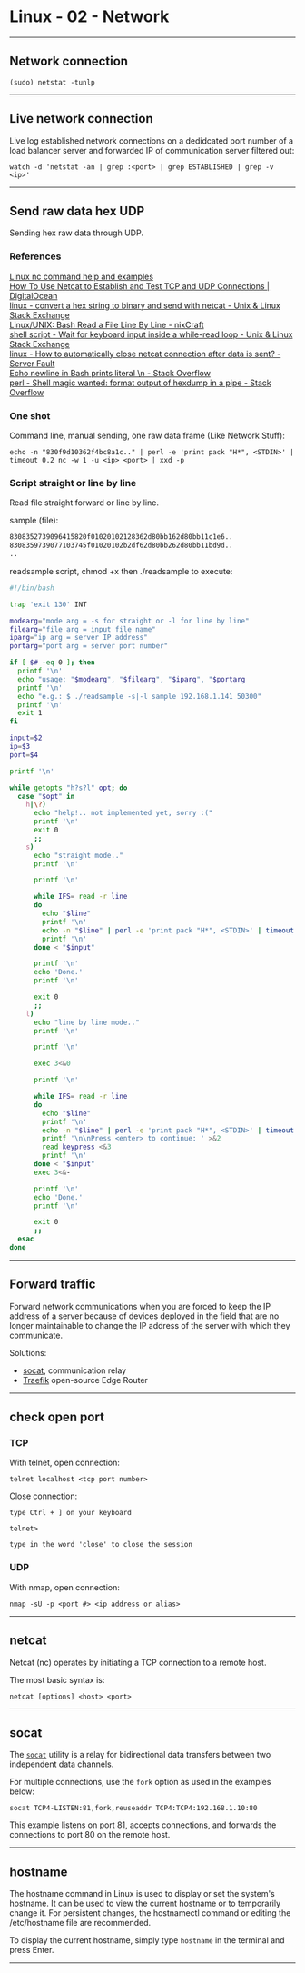 # Linux - 02 - Network

---

## Network connection

```console
(sudo) netstat -tunlp
```

---

## Live network connection

Live log established network connections on a dedidcated port number of a load balancer server and forwarded IP of communication server filtered out:

```console
watch -d 'netstat -an | grep :<port> | grep ESTABLISHED | grep -v <ip>'
```

---

## Send raw data hex UDP

Sending hex raw data through UDP.

### References

[Linux nc command help and examples](https://www.computerhope.com/unix/nc.htm#:~:text=option%20is%20given.-,Client/server%20model,-It%20is%20quite)  
[How To Use Netcat to Establish and Test TCP and UDP Connections | DigitalOcean](https://www.digitalocean.com/community/tutorials/how-to-use-netcat-to-establish-and-test-tcp-and-udp-connections)  
[linux - convert a hex string to binary and send with netcat - Unix & Linux Stack Exchange](https://unix.stackexchange.com/questions/82561/convert-a-hex-string-to-binary-and-send-with-netcat#:~:text=%7C%20perl%20%2De%20%27print%20pack%20%22H*%22%2C%20%3CSTDIN%3E%27%20%7C)  
[Linux/UNIX: Bash Read a File Line By Line - nixCraft](https://www.cyberciti.biz/faq/unix-howto-read-line-by-line-from-file/#:~:text=%23!/bin/bash%0Ainput%3D%22/path/to/txt/file%22%0Awhile%20IFS%3D%20read%20%2Dr%20line%0Ado%0A%20%20echo%20%22%24line%22%0Adone%20%3C%20%22%24input%22)  
[shell script - Wait for keyboard input inside a while-read loop - Unix & Linux Stack Exchange](https://unix.stackexchange.com/questions/445153/wait-for-keyboard-input-inside-a-while-read-loop#:~:text=the%20loop%2C%20the-,read%20keypress,-reads%20from%20this)  
[linux - How to automatically close netcat connection after data is sent? - Server Fault](https://serverfault.com/questions/512722/how-to-automatically-close-netcat-connection-after-data-is-sent#:~:text=echo%20hello%7Cnc-,%2Dw%201,-%2Du%2010.0.30.255%20%2Dp)  
[Echo newline in Bash prints literal \n - Stack Overflow](https://stackoverflow.com/questions/8467424/echo-newline-in-bash-prints-literal-n#:~:text=Use-,printf,-instead%3A)  
[perl - Shell magic wanted: format output of hexdump in a pipe - Stack Overflow](https://stackoverflow.com/questions/5974607/shell-magic-wanted-format-output-of-hexdump-in-a-pipe#:~:text=you%20can%20use-,xxd%20%2Dp,-to%20make%20a)

### One shot

Command line, manual sending, one raw data frame (Like Network Stuff):

```console
echo -n "830f9d10362f4bc8a1c.." | perl -e 'print pack "H*", <STDIN>' | timeout 0.2 nc -w 1 -u <ip> <port> | xxd -p
```

### Script straight or line by line

Read file straight forward or line by line.

sample (file):

```txt
8308352739096415820f01020102128362d80bb162d80bb11c1e6..
8308359739077103745f01020102b2df62d80bb262d80bb11bd9d..
..
```

readsample script, chmod +x then ./readsample to execute:

```sh
#!/bin/bash

trap 'exit 130' INT

modearg="mode arg = -s for straight or -l for line by line"
filearg="file arg = input file name"
iparg="ip arg = server IP address"
portarg="port arg = server port number"

if [ $# -eq 0 ]; then
  printf '\n'
  echo "usage: "$modearg", "$filearg", "$iparg", "$portarg
  printf '\n'
  echo "e.g.: $ ./readsample -s|-l sample 192.168.1.141 50300"
  printf '\n'
  exit 1
fi

input=$2
ip=$3
port=$4

printf '\n'

while getopts "h?s?l" opt; do
  case "$opt" in
    h|\?)
      echo "help!.. not implemented yet, sorry :("
      printf '\n'
      exit 0
      ;;
    s)
      echo "straight mode.."
      printf '\n'

      printf '\n'

      while IFS= read -r line
      do
        echo "$line"
        printf '\n'
        echo -n "$line" | perl -e 'print pack "H*", <STDIN>' | timeout 0.2 nc -w 1 -u "$ip" "$port" | xxd -p
        printf '\n'
      done < "$input"

      printf '\n'
      echo 'Done.'
      printf '\n'

      exit 0
      ;;
    l)
      echo "line by line mode.."
      printf '\n'

      printf '\n'

      exec 3<&0

      printf '\n'

      while IFS= read -r line
      do
        echo "$line"
        printf '\n'
        echo -n "$line" | perl -e 'print pack "H*", <STDIN>' | timeout 0.2 nc -w 1 -u "$ip" "$port" | xxd -p
        printf '\n\nPress <enter> to continue: ' >&2
        read keypress <&3
        printf '\n'
      done < "$input"
      exec 3<&-

      printf '\n'
      echo 'Done.'
      printf '\n'

      exit 0
      ;;
  esac
done
```

---

## Forward traffic

Forward network communications when you are forced to keep the IP address of a server because of devices deployed in the field that are no longer maintainable to change the IP address of the server with which they communicate.

Solutions:

- [socat](#socat), communication relay  
- [Traefik](https://doc.traefik.io/traefik/) open-source Edge Router

---

## check open port

### TCP

With telnet, open connection:

```console
telnet localhost <tcp port number>
```

Close connection:

```console
type Ctrl + ] on your keyboard

telnet>

type in the word 'close' to close the session
```

### UDP

With nmap, open connection:

```console
nmap -sU -p <port #> <ip address or alias>
```

---

## netcat

Netcat (nc) operates by initiating a TCP connection to a remote host.

The most basic syntax is:

```console
netcat [options] <host> <port>
```

---

## socat

The [`socat`](https://www.redhat.com/sysadmin/getting-started-socat) utility is a relay for bidirectional data transfers between two independent data channels.

For multiple connections, use the `fork` option as used in the examples below:

```console
socat TCP4-LISTEN:81,fork,reuseaddr TCP4:TCP4:192.168.1.10:80
```

This example listens on port 81, accepts connections, and forwards the connections to port 80 on the remote host.

---

## hostname

The hostname command in Linux is used to display or set the system's hostname. It can be used to view the current hostname or to temporarily change it. For persistent changes, the hostnamectl command or editing the /etc/hostname file are recommended.

To display the current hostname, simply type `hostname` in the terminal and press Enter.

---
